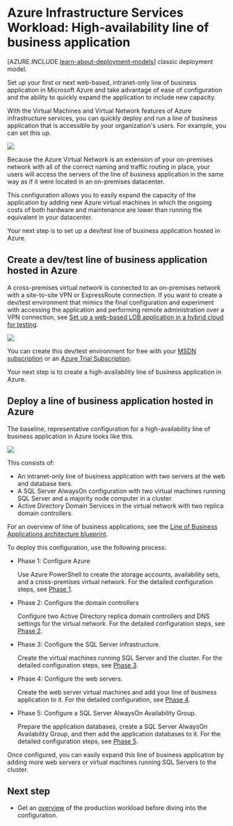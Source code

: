 <properties 
	pageTitle="Line of business application in Azure | Microsoft Azure" 
	description="Learn the value of a line of business application in Azure, set up a test environment, and deploy a high-availability configuration." 
	services="virtual-machines" 
	documentationCenter="" 
	authors="JoeDavies-MSFT" 
	manager="timlt" 
	editor=""
	tags="azure-resource-manager"/>

<tags 
	ms.service="virtual-machines" 
	ms.workload="infrastructure-services" 
	ms.tgt_pltfrm="Windows" 
	ms.devlang="na" 
	ms.topic="article" 
	ms.date="12/17/2015" 
	ms.author="josephd"/>

# Azure Infrastructure Services Workload: High-availability line of business application

[AZURE.INCLUDE [learn-about-deployment-models](../../includes/learn-about-deployment-models-rm-include.md)] classic deployment model.


Set up your first or next web-based, intranet-only line of business application in Microsoft Azure and take advantage of ease of configuration and the ability to quickly expand the application to include new capacity.
 
With the Virtual Machines and Virtual Network features of Azure infrastructure services, you can quickly deploy and run a line of business application that is accessible by your organization's users. For example, you can set this up.

![](./media/virtual-machines-windows-lob/workload-lobapp-phase4.png)
 
Because the Azure Virtual Network is an extension of your on-premises network with all of the correct naming and traffic routing in place, your users will access the servers of the line of business application in the same way as if it were located in an on-premises datacenter.

This configuration allows you to easily expand the capacity of the application by adding new Azure virtual machines in which the ongoing costs of both hardware and maintenance are lower than running the equivalent in your datacenter.

Your next step is to set up a dev/test line of business application hosted in Azure.

## Create a dev/test line of business application hosted in Azure

A cross-premises virtual network is connected to an on-premises network with a site-to-site VPN or ExpressRoute connection. If you want to create a dev/test environment that mimics the final configuration and experiment with accessing the application and performing remote administration over a VPN connection, see [Set up a web-based LOB application in a hybrid cloud for testing](../virtual-network/virtual-networks-setup-lobapp-hybrid-cloud-testing.md). 

![](./media/virtual-machines-windows-lob/CreateLOBAppHybridCloud_3.png)
 
You can create this dev/test environment for free with your [MSDN subscription](https://azure.microsoft.com/pricing/member-offers/msdn-benefits/) or an [Azure Trial Subscription](https://azure.microsoft.com/pricing/free-trial/).

Your next step is to create a high-availability line of business application in Azure.

## Deploy a line of business application hosted in Azure

The baseline, representative configuration for a high-availability line of business application in Azure looks like this.

![](./media/virtual-machines-windows-lob/workload-lobapp-phase4.png)
 
This consists of:

- An intranet-only line of business application with two servers at the web and database tiers.
- A SQL Server AlwaysOn configuration with two virtual machines running SQL Server and a majority node computer in a cluster.
- Active Directory Domain Services in the virtual network with two replica domain controllers.

For an overview of line of business applications, see the [Line of Business Applications architecture blueprint](http://msdn.microsoft.com/dn630664).

To deploy this configuration, use the following process:

- Phase 1: Configure Azure 

	Use Azure PowerShell to create the storage accounts, availability sets, and a cross-premises virtual network. For the detailed configuration steps, see [Phase 1](virtual-machines-windows-ps-lob-ph1.md).

- Phase 2: Configure the domain controllers 

	Configure two Active Directory replica domain controllers and DNS settings for the virtual network. For the detailed configuration steps, see [Phase 2](virtual-machines-windows-ps-lob-ph2.md).

- Phase 3: Configure the SQL Server infrastructure.  

	Create the virtual machines running SQL Server and the cluster. For the detailed configuration steps, see [Phase 3](virtual-machines-windows-ps-lob-ph3.md).

- Phase 4: Configure the web servers.

	Create the web server virtual machines and add your line of business application to it. For the detailed configuration, see [Phase 4](virtual-machines-windows-ps-lob-ph4.md).

- Phase 5: Configure a SQL Server AlwaysOn Availability Group.

	Prepare the application databases, create a SQL Server AlwaysOn Availability Group, and then add the application databases to it. For the detailed configuration steps, see [Phase 5](virtual-machines-windows-ps-lob-ph5.md).

Once configured, you can easily expand this line of business application by adding more web servers or virtual machines running SQL Servers to the cluster.

## Next step

- Get an [overview](virtual-machines-windows-lob-overview.md) of the production workload before diving into the configuration.

